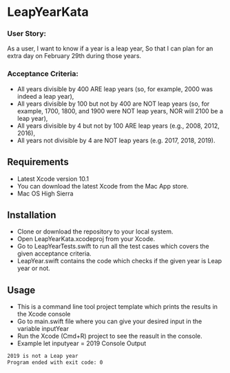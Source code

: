 # LeapYearKata

### User Story:

As a user, I want to know if a year is a leap year, So that I can plan for an extra day on February 29th during those years.

### Acceptance Criteria:

- All years divisible by 400 ARE leap years (so, for example, 2000 was indeed a leap year),
- All years divisible by 100 but not by 400 are NOT leap years (so, for example, 1700, 1800, and 1900 were NOT leap years, NOR will 2100 be a leap year),
- All years divisible by 4 but not by 100 ARE leap years (e.g., 2008, 2012, 2016),
- All years not divisible by 4 are NOT leap years (e.g. 2017, 2018, 2019).

## Requirements
- Latest Xcode version 10.1
- You can download the latest Xcode from the Mac App store.
- Mac OS High Sierra

## Installation
- Clone or download the repository to your local system.
- Open LeapYearKata.xcodeproj from your Xcode.
- Go to LeapYearTests.swift to run all the test cases which covers the given acceptance criteria.
- LeapYear.swift contains the code which checks if the given year is Leap year or not.

## Usage
- This is a command line tool project template which prints the results in the Xcode console
- Go to main.swift file where you can give your desired input  in the variable inputYear
- Run the Xcode (Cmd+R) project to see the reasult in the console.
- Example let inputyear = 2019
Console Output

```bash
2019 is not a Leap year
Program ended with exit code: 0
```
